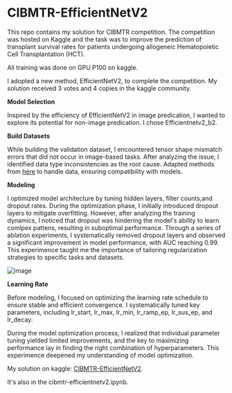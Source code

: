 # CIBMTR-EfficientNetV2 
This repo contains my solution for CIBMTR competition. The competition was hosted on Kaggle and the task was to improve the prediction of transplant survival rates for patients undergoing allogeneic Hematopoietic Cell Transplantation (HCT).

All training was done on GPU P100 on kaggle.

I adopted a new method, EfficientNetV2, to complete the competition. My solution received 3 votes and 4 copies in the kaggle community.

**Model Selection**

Inspired by the efficiency of EfficientNetV2 in image predication, I wanted to explore its potential for non-image predication. I chose Efficientnetv2_b2.

**Build Datasets**

While building the validation dataset, I encountered tensor shape mismatch errors that did not occur in image-based tasks. After analyzing the issue, I identified data type inconsistencies as the root cause. Adapted methods from [here](https://www.kaggle.com/code/kendontcare11/public-classifier-cat-xgb-lb-0-688) to handle data, ensuring compatibility with models.

**Modeling**

I optimized model architecture by tuning hidden layers, filter counts,and dropout rates. During the optimization phase, I initially introduced dropout layers to mitigate overfitting. However, after analyzing the training dynamics, I noticed that dropout was hindering the model's ability to learn comlpex pattens, resulting in suboptimal performance. Through a series of ablation experiments, I systematically removed dropout layers and observed a significant improvement in model performance, with AUC reaching 0.99. This experimence taught me the importance of tailoring regularization strategies to specific tasks and datasets.  

![image](https://github.com/user-attachments/assets/13732aa4-c7b9-4553-a1e0-b91995c8e153)


**Learning Rate**

Before modeling, I focused on optimizing the learning rate schedule to ensure stable and efficient convergence. I systematically tuned key parameters, including lr_start, lr_max, lr_min, lr_ramp_ep, lr_sus_ep, and lr_decay.

During the model optimization process, I realized that individual parameter tuning yielded limited improvements, and the key to maximizing performance lay in finding the right combination of hyperparameters. This experimence deepened my understanding of model optimization.

My solution on kaggle: [CIBMTR-EfficientNetV2](https://www.kaggle.com/code/wanyizhouzzz/cibmtr-efficientnetv2/notebook#Learning-Rate).

It's also in the cibmtr-efficientnetv2.ipynb.
